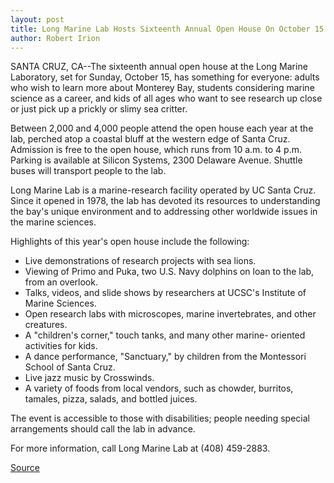 ```yaml
---
layout: post
title: Long Marine Lab Hosts Sixteenth Annual Open House On October 15
author: Robert Irion
---
```


SANTA CRUZ, CA--The sixteenth annual open house at the Long  Marine Laboratory, set for Sunday, October 15, has something for  everyone: adults who wish to learn more about Monterey Bay,  students considering marine science as a career, and kids of all ages  who want to see research up close or just pick up a prickly or slimy  sea critter.

Between 2,000 and 4,000 people attend the open house each  year at the lab, perched atop a coastal bluff at the western edge of  Santa Cruz. Admission is free to the open house, which runs from 10  a.m. to 4 p.m. Parking is available at Silicon Systems, 2300  Delaware Avenue. Shuttle buses will transport people to the lab.

Long Marine Lab is a marine-research facility operated by UC  Santa Cruz. Since it opened in 1978, the lab has devoted its  resources to understanding the bay's unique environment and to  addressing other worldwide issues in the marine sciences.

Highlights of this year's open house include the following:

* Live demonstrations of research projects with sea lions.
* Viewing of Primo and Puka, two U.S. Navy dolphins on loan to  the lab, from an overlook.
* Talks, videos, and slide shows by researchers at UCSC's  Institute of Marine Sciences.
* Open research labs with microscopes, marine invertebrates,  and other creatures.
* A "children's corner," touch tanks, and many other marine- oriented activities for kids.
* A dance performance, "Sanctuary," by children from the  Montessori School of Santa Cruz.
* Live jazz music by Crosswinds.
* A variety of foods from local vendors, such as chowder,  burritos, tamales, pizza, salads, and bottled juices.

The event is accessible to those with disabilities; people  needing special arrangements should call the lab in advance.

For more information, call Long Marine Lab at (408) 459-2883.

[Source](http://www1.ucsc.edu/news_events/press_releases/archive/95-96/09-95/091595-Long_Marine_Lab_hos.html "Permalink to 091595-Long_Marine_Lab_hos")
